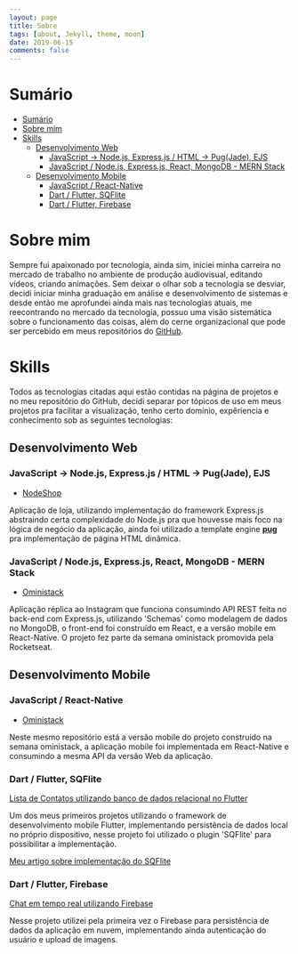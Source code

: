 ```yaml
---
layout: page
title: Sobre
tags: [about, Jekyll, theme, moon]
date: 2019-06-15
comments: false
---
```


# Sumário

- [Sumário](#sum%C3%A1rio)
- [Sobre mim](#sobre-mim)
- [Skills](#skills)
  - [Desenvolvimento Web](#desenvolvimento-web)
    - [JavaScript → Node.js, Express.js / HTML → Pug(Jade), EJS](#javascript-%E2%86%92-nodejs-expressjs--html-%E2%86%92-pugjade-ejs)
    - [JavaScript / Node.js, Express.js, React, MongoDB - MERN Stack](#javascript--nodejs-expressjs-react-mongodb---mern-stack)
  - [Desenvolvimento Mobile](#desenvolvimento-mobile)
    - [JavaScript / React-Native](#javascript--react-native)
    - [Dart / Flutter, SQFlite](#dart--flutter-sqflite)
    - [Dart / Flutter, Firebase](#dart--flutter-firebase)

# Sobre mim

Sempre fui apaixonado por tecnologia, ainda sim, iniciei minha carreira no mercado de trabalho no ambiente de produção audiovisual, editando vídeos, criando animações. Sem deixar o olhar sob a tecnologia se desviar, decidi iniciar minha graduação em análise e desenvolvimento de sistemas e desde então me aprofundei ainda mais nas tecnologias atuais, me reecontrando no mercado da tecnologia, possuo uma visão sistemática sobre o funcionamento das coisas, além do cerne organizacional que pode ser percebido em meus repositórios do [GitHub](github.com/jsdaniell).

# Skills

Todos as tecnologias citadas aqui estão contidas na página de projetos e no meu repositório do GitHub, decidi separar por tópicos de uso em meus projetos pra facilitar a visualização, tenho certo domínio, expêriencia e conhecimento sob as seguintes tecnologias:

## Desenvolvimento Web

### JavaScript → Node.js, Express.js / HTML → Pug(Jade), EJS

- [NodeShop](https://github.com/jsdaniell/nodeshop)

Aplicação de loja, utilizando implementação do framework Express.js abstraindo certa complexidade do Node.js pra que houvesse mais foco na lógica de negócio da aplicação, ainda foi utilizado a template engine **[pug](https://pugjs.org/api/getting-started.html)** pra implementação de página HTML dinâmica.

### JavaScript / Node.js, Express.js, React, MongoDB - MERN Stack

- [Oministack](https://github.com/jsdaniell/oministack)

Aplicação réplica ao Instagram que funciona consumindo API REST feita no back-end com Express.js, utilizando 'Schemas' como modelagem de dados no MongoDB, o front-end foi construído em React, e a versão mobile em React-Native. O projeto fez parte da semana oministack promovida pela Rocketseat.

## Desenvolvimento Mobile

### JavaScript / React-Native

- [Oministack](https://github.com/jsdaniell/oministack)

Neste mesmo repositório está a versão mobile do projeto construído na semana oministack, a aplicação mobile foi implementada em React-Native e consumindo a mesma API da versão Web da aplicação.

### Dart / Flutter, SQFlite

[Lista de Contatos utilizando banco de dados relacional no Flutter](https://github.com/jsdaniell/contact_list_app)

Um dos meus primeiros projetos utilizando o framework de desenvolvimento mobile Flutter, implementando persistência de dados local no próprio dispositivo, nesse projeto foi utilizado o plugin 'SQFlite' para possibilitar a implementação.

[Meu artigo sobre implementação do SQFlite](https://jsdaniell.gitbook.io/source-code/flutter/utilizando-sqflite-para-criar-e-manipular-um-banco-de-dados-com-flutter)

### Dart / Flutter, Firebase

[Chat em tempo real utilizando Firebase](https://github.com/jsdaniell/online_chat_firebase)

Nesse projeto utilizei pela primeira vez o Firebase para persistência de dados da aplicação em nuvem, implementando ainda autenticação do usuário e upload de imagens.


